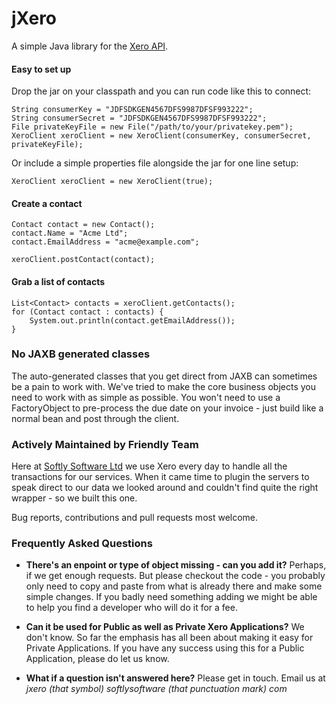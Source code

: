 jXero
=====

A simple Java library for the [Xero API](http://developer.xero.com/documentation/api/api-overview/).

#### Easy to set up

Drop the jar on your classpath and you can run code like this to connect:

    String consumerKey = "JDFSDKGEN4567DFS9987DFSF993222";
    String consumerSecret = "JDFSDKGEN4567DFS9987DFSF993222";
    File privateKeyFile = new File("/path/to/your/privatekey.pem");
    XeroClient xeroClient = new XeroClient(consumerKey, consumerSecret, privateKeyFile);

Or include a simple properties file alongside the jar for one line setup:

    XeroClient xeroClient = new XeroClient(true);

#### Create a contact

    Contact contact = new Contact();
    contact.Name = "Acme Ltd";
    contact.EmailAddress = "acme@example.com";

    xeroClient.postContact(contact);

#### Grab a list of contacts

	List<Contact> contacts = xeroClient.getContacts();
	for (Contact contact : contacts) {
		System.out.println(contact.getEmailAddress());
	}

### No JAXB generated classes

The auto-generated classes that you get direct from JAXB can sometimes be a pain to work with.
We've tried to make the core business objects you need to work with as simple as possible.
You won't need to use a FactoryObject to pre-process the due date on your invoice - just build
like a normal bean and post through the client.

### Actively Maintained by Friendly Team

Here at [Softly Software Ltd](http://softlysoftware.com) we use Xero every day to handle all the 
transactions for our services. When it came time to plugin the servers to speak direct to our data
we looked around and couldn't find quite the right wrapper - so we built this one.

Bug reports, contributions and pull requests most welcome.

### Frequently Asked Questions

 * **There's an enpoint or type of object missing - can you add it?**
   Perhaps, if we get enough requests. But please checkout the code - you probably only need to copy and
   paste from what is already there and make some simple changes. If you badly need something adding we 
   might be able to help you find a developer who will do it for a fee.

 * **Can it be used for Public as well as Private Xero Applications?**
   We don't know. So far the emphasis has all been about making it easy for Private Applications.
   If you have any success using this for a Public Application, please do let us know.

 * **What if a question isn't answered here?**
   Please get in touch. Email us at *jxero (that symbol) softlysoftware (that punctuation mark) com*







